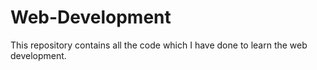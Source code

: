 # Web-Development

This repository contains all the code which I have done to learn the web development. 
